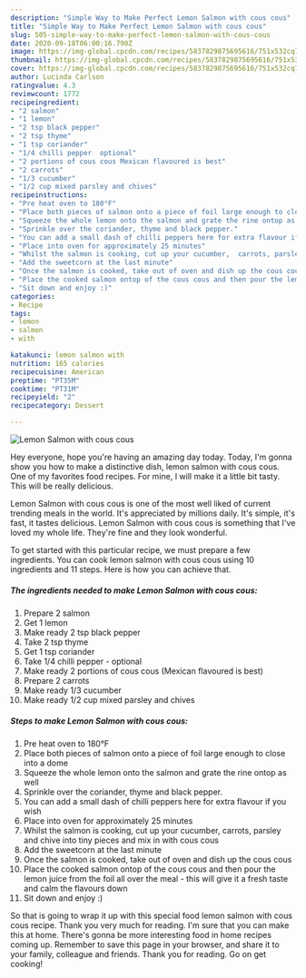 ```yaml
---
description: "Simple Way to Make Perfect Lemon Salmon with cous cous"
title: "Simple Way to Make Perfect Lemon Salmon with cous cous"
slug: 505-simple-way-to-make-perfect-lemon-salmon-with-cous-cous
date: 2020-09-18T06:00:16.790Z
image: https://img-global.cpcdn.com/recipes/5837829875695616/751x532cq70/lemon-salmon-with-cous-cous-recipe-main-photo.jpg
thumbnail: https://img-global.cpcdn.com/recipes/5837829875695616/751x532cq70/lemon-salmon-with-cous-cous-recipe-main-photo.jpg
cover: https://img-global.cpcdn.com/recipes/5837829875695616/751x532cq70/lemon-salmon-with-cous-cous-recipe-main-photo.jpg
author: Lucinda Carlson
ratingvalue: 4.3
reviewcount: 1772
recipeingredient:
- "2 salmon"
- "1 lemon"
- "2 tsp black pepper"
- "2 tsp thyme"
- "1 tsp coriander"
- "1/4 chilli pepper  optional"
- "2 portions of cous cous Mexican flavoured is best"
- "2 carrots"
- "1/3 cucumber"
- "1/2 cup mixed parsley and chives"
recipeinstructions:
- "Pre heat oven to 180°F"
- "Place both pieces of salmon onto a piece of foil large enough to close into a dome"
- "Squeeze the whole lemon onto the salmon and grate the rine ontop as well"
- "Sprinkle over the coriander, thyme and black pepper."
- "You can add a small dash of chilli peppers here for extra flavour if you wish"
- "Place into oven for approximately 25 minutes"
- "Whilst the salmon is cooking, cut up your cucumber,  carrots, parsley and chive into tiny pieces and mix in with cous cous"
- "Add the sweetcorn at the last minute"
- "Once the salmon is cooked, take out of oven and dish up the cous cous"
- "Place the cooked salmon ontop of the cous cous and then pour the lemon juice from the foil all over the meal - this will give it a fresh taste and calm the flavours down"
- "Sit down and enjoy :)"
categories:
- Recipe
tags:
- lemon
- salmon
- with

katakunci: lemon salmon with 
nutrition: 165 calories
recipecuisine: American
preptime: "PT35M"
cooktime: "PT31M"
recipeyield: "2"
recipecategory: Dessert

---
```



![Lemon Salmon with cous cous](https://img-global.cpcdn.com/recipes/5837829875695616/751x532cq70/lemon-salmon-with-cous-cous-recipe-main-photo.jpg)

Hey everyone, hope you're having an amazing day today. Today, I'm gonna show you how to make a distinctive dish, lemon salmon with cous cous. One of my favorites food recipes. For mine, I will make it a little bit tasty. This will be really delicious.

Lemon Salmon with cous cous is one of the most well liked of current trending meals in the world. It's appreciated by millions daily. It's simple, it's fast, it tastes delicious. Lemon Salmon with cous cous is something that I've loved my whole life. They're fine and they look wonderful.




To get started with this particular recipe, we must prepare a few ingredients. You can cook lemon salmon with cous cous using 10 ingredients and 11 steps. Here is how you can achieve that.

<!--inarticleads1-->

##### The ingredients needed to make Lemon Salmon with cous cous:

1. Prepare 2 salmon
1. Get 1 lemon
1. Make ready 2 tsp black pepper
1. Take 2 tsp thyme
1. Get 1 tsp coriander
1. Take 1/4 chilli pepper - optional
1. Make ready 2 portions of cous cous (Mexican flavoured is best)
1. Prepare 2 carrots
1. Make ready 1/3 cucumber
1. Make ready 1/2 cup mixed parsley and chives




<!--inarticleads2-->

##### Steps to make Lemon Salmon with cous cous:

1. Pre heat oven to 180°F
1. Place both pieces of salmon onto a piece of foil large enough to close into a dome
1. Squeeze the whole lemon onto the salmon and grate the rine ontop as well
1. Sprinkle over the coriander, thyme and black pepper.
1. You can add a small dash of chilli peppers here for extra flavour if you wish
1. Place into oven for approximately 25 minutes
1. Whilst the salmon is cooking, cut up your cucumber,  carrots, parsley and chive into tiny pieces and mix in with cous cous
1. Add the sweetcorn at the last minute
1. Once the salmon is cooked, take out of oven and dish up the cous cous
1. Place the cooked salmon ontop of the cous cous and then pour the lemon juice from the foil all over the meal - this will give it a fresh taste and calm the flavours down
1. Sit down and enjoy :)




So that is going to wrap it up with this special food lemon salmon with cous cous recipe. Thank you very much for reading. I'm sure that you can make this at home. There's gonna be more interesting food in home recipes coming up. Remember to save this page in your browser, and share it to your family, colleague and friends. Thank you for reading. Go on get cooking!
